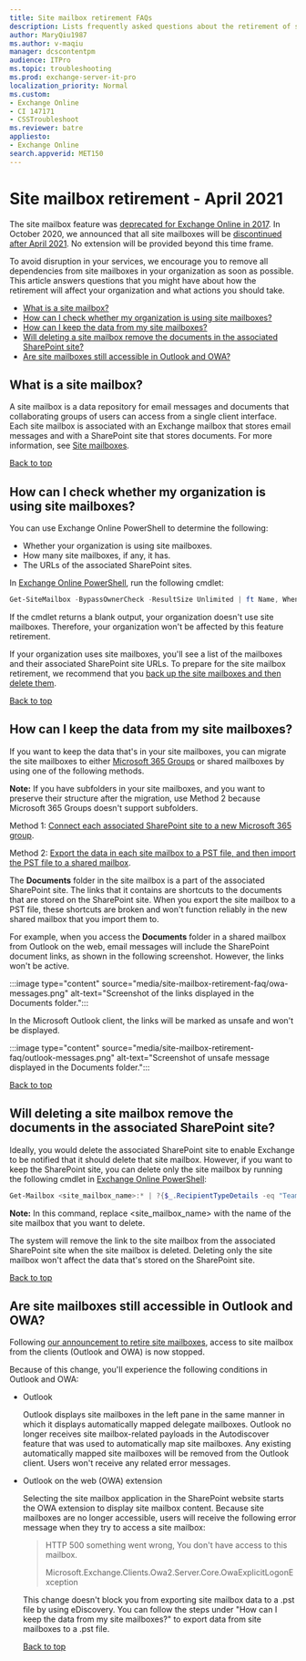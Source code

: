 ```yaml
---
title: Site mailbox retirement FAQs
description: Lists frequently asked questions about the retirement of site mailboxes.
author: MaryQiu1987
ms.author: v-maqiu
manager: dcscontentpm 
audience: ITPro
ms.topic: troubleshooting
ms.prod: exchange-server-it-pro
localization_priority: Normal
ms.custom: 
- Exchange Online
- CI 147171
- CSSTroubleshoot
ms.reviewer: batre
appliesto:
- Exchange Online
search.appverid: MET150
---
```

# Site mailbox retirement - April 2021

<a id="summary"></a>

The site mailbox feature was [deprecated for Exchange Online in 2017](https://techcommunity.microsoft.com/t5/microsoft-sharepoint-blog/deprecation-of-site-mailboxes/ba-p/93028). In October 2020, we announced that all site mailboxes will be [discontinued after April 2021](https://techcommunity.microsoft.com/t5/microsoft-365-blog/update-retirement-of-sharepoint-site-mailboxes-in-microsoft-365/ba-p/1754704). No extension will be provided beyond this time frame.

To avoid disruption in your services, we encourage you to remove all dependencies from site mailboxes in your organization as soon as possible. This article answers questions that you might have about how the retirement will affect your organization and what actions you should take.

- [What is a site mailbox?](#what-is-a-site-mailbox)
- [How can I check whether my organization is using site mailboxes?](#how-can-i-check-whether-my-organization-is-using-site-mailboxes)
- [How can I keep the data from my site mailboxes?](#how-can-i-keep-the-data-from-my-site-mailboxes)
- [Will deleting a site mailbox remove the documents in the associated SharePoint site?](#will-deleting-a-site-mailbox-remove-the-documents-in-the-associated-sharepoint-site)
- [Are site mailboxes still accessible in Outlook and OWA?](#are-site-mailboxes-still-accessible-in-outlook-and-owa)

## What is a site mailbox?

A site mailbox is a data repository for email messages and documents that collaborating groups of users can access from a single client interface. Each site mailbox is associated with an Exchange mailbox that stores email messages and with a SharePoint site that stores documents. For more information, see [Site mailboxes](/exchange/collaboration/site-mailboxes).

[Back to top](#summary)

## How can I check whether my organization is using site mailboxes?

You can use Exchange Online PowerShell to determine the following:

- Whether your organization is using site mailboxes.
- How many site mailboxes, if any, it has.
- The URLs of the associated SharePoint sites.

In [Exchange Online PowerShell](/powershell/exchange/connect-to-exchange-online-powershell), run the following cmdlet:

```powershell
Get-SiteMailbox -BypassOwnerCheck -ResultSize Unlimited | ft Name, WhenCreated, ClosedTime, SharePointUrl -AutoSize
```

If the cmdlet returns a blank output, your organization doesn't use site mailboxes. Therefore, your organization won't be affected by this feature retirement.

If your organization uses site mailboxes, you'll see a list of the mailboxes and their associated SharePoint site URLs. To prepare for the site mailbox retirement, we recommend that you [back up the site mailboxes and then delete them](/sharepoint/deprecation-of-site-mailboxes).

[Back to top](#summary)

## How can I keep the data from my site mailboxes?

If you want to keep the data that's in your site mailboxes, you can migrate the site mailboxes to either [Microsoft 365 Groups](/microsoft-365/admin/create-groups/office-365-groups) or shared mailboxes by using one of the following methods.

**Note:** If you have subfolders in your site mailboxes, and you want to preserve their structure after the migration, use Method 2 because Microsoft 365 Groups doesn't support subfolders.

Method 1: [Connect each associated SharePoint site to a new Microsoft 365 group](https://techcommunity.microsoft.com/t5/microsoft-sharepoint-blog/rolling-out-tenant-admin-tools-to-connect-existing-sharepoint/bc-p/188867).

Method 2: [Export the data in each site mailbox to a PST file, and then import the PST file to a shared mailbox](/sharepoint/deprecation-of-site-mailboxes).

The **Documents** folder in the site mailbox is a part of the associated SharePoint site. The links that it contains are shortcuts to the documents that are stored on the SharePoint site. When you export the site mailbox to a PST file, these shortcuts are broken and won't function reliably in the new shared mailbox that you import them to.

For example, when you access the **Documents** folder in a shared mailbox from Outlook on the web, email messages will include the SharePoint document links, as shown in the following screenshot. However, the links won't be active.

:::image type="content" source="media/site-mailbox-retirement-faq/owa-messages.png" alt-text="Screenshot of the links displayed in the Documents folder.":::

In the Microsoft Outlook client, the links will be marked as unsafe and won't be displayed.

:::image type="content" source="media/site-mailbox-retirement-faq/outlook-messages.png" alt-text="Screenshot of unsafe message displayed in the Documents folder.":::

[Back to top](#summary)

## Will deleting a site mailbox remove the documents in the associated SharePoint site?

Ideally, you would delete the associated SharePoint site to enable Exchange to be notified that it should delete that site mailbox. However, if you want to keep the SharePoint site, you can delete only the site mailbox by running the following cmdlet in [Exchange Online PowerShell](/powershell/exchange/connect-to-exchange-online-powershell):

```powershell
Get-Mailbox <site_mailbox_name>:* | ?{$_.RecipientTypeDetails -eq "TeamMailbox"} | Remove-Mailbox -Confirm:$false
```

**Note:** In this command, replace \<site_mailbox_name> with the name of the site mailbox that you want to delete.

The system will remove the link to the site mailbox from the associated SharePoint site when the site mailbox is deleted. Deleting only the site mailbox won't affect the data that's stored on the SharePoint site.

[Back to top](#summary)

## Are site mailboxes still accessible in Outlook and OWA?

Following [our announcement to retire site mailboxes](https://techcommunity.microsoft.com/t5/microsoft-365-blog/update-retirement-of-sharepoint-site-mailboxes-in-microsoft-365/ba-p/1754704), access to site mailbox from the clients (Outlook and OWA) is now stopped. 

Because of this change, you'll experience the following conditions in Outlook and OWA:

- Outlook

   Outlook displays site mailboxes in the left pane in the same manner in which it displays automatically mapped delegate mailboxes. Outlook no longer receives site mailbox-related payloads in the Autodiscover feature that was used to automatically map site mailboxes. Any existing automatically mapped site mailboxes will be removed from the Outlook client. Users won't receive any related error messages.

- Outlook on the web (OWA) extension

  Selecting the site mailbox application in the SharePoint website starts the OWA extension to display site mailbox content. Because site mailboxes are no longer accessible, users will receive the following error message when they try to access a site mailbox:

  > HTTP 500 something went wrong, You don't have access to this mailbox.
  >
  > Microsoft.Exchange.Clients.Owa2.Server.Core.OwaExplicitLogonException

  This change doesn't block you from exporting site mailbox data to a .pst file by using eDiscovery. You can follow the steps under "How can I keep the data from my site mailboxes?" to export data from site mailboxes to a .pst file.
  
  [Back to top](#summary)  
